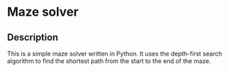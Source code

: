 # Maze solver

## Description

This is a simple maze solver written in Python. It uses the depth-first search algorithm to find the shortest path from the start to the end of the maze.


